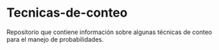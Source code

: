 # Tecnicas-de-conteo
Repositorio que contiene información sobre algunas técnicas de conteo para el manejo de probabilidades.

